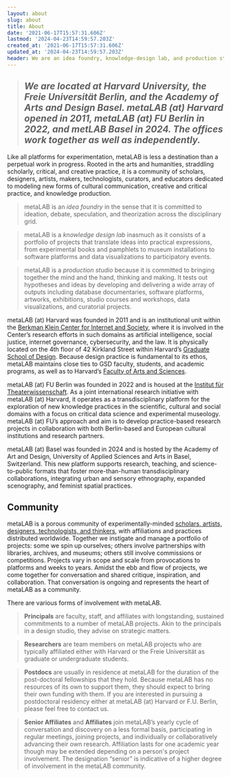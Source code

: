 ```yaml
---
layout: about
slug: about
title: About
date: '2021-06-17T15:57:31.606Z'
lastmod: '2024-04-23T14:59:57.203Z'
created_at: '2021-06-17T15:57:31.606Z'
updated_at: '2024-04-23T14:59:57.203Z'
header: We are an idea foundry, knowledge-design lab, and production studio experimenting in the networked arts and humanities.
---
```

> ## *We are located at Harvard University, the Freie Universität Berlin, and the Academy of Arts and Design Basel. metaLAB (at) Harvard opened in 2011, metaLAB (at) FU Berlin in 2022, and metLAB Basel in 2024. The offices work together as well as independently.*

Like all platforms for experimentation, metaLAB is less a destination than a perpetual work in progress. Rooted in the arts and humanities, straddling scholarly, critical, and creative practice, it is a community of scholars, designers, artists, makers, technologists, curators, and educators dedicated to modeling new forms of cultural communication, creative and critical practice, and knowledge production.

> metaLAB is an *idea foundry* in the sense that it is committed to ideation, debate, speculation, and theorization across the disciplinary grid.
   
> metaLAB is a *knowledge design lab* inasmuch as it consists of a portfolio of projects that translate ideas into practical expressions, from experimental books and pamphlets to museum installations to software platforms and data visualizations to participatory events.
     
> metaLAB is a *production studio* because it is committed to bringing together the mind and the hand, thinking and making. It tests out hypotheses and ideas by developing and delivering a wide array of outputs including database documentaries, software platforms, artworks, exhibitions, studio courses and workshops, data visualizations, and curatorial projects.
    
metaLAB (at) Harvard was founded in 2011 and is an institutional unit within the [Berkman Klein Center for Internet and Society](https://cyber.harvard.edu/), where it is involved in the Center’s research efforts in such domains as artificial intelligence, social justice, internet governance, cybersecurity, and the law. It is physically located on the 4th floor of 42 Kirkland Street within Harvard’s [Graduate School of Design](https://www.gsd.harvard.edu/). Because design practice is fundamental to its ethos, metaLAB maintains close ties to GSD faculty, students, and academic programs, as well as to Harvard’s [Faculty of Arts and Sciences](https://www.fas.harvard.edu/).

metaLAB (at) FU Berlin was founded in 2022 and is housed at the [Institut für Theaterwissenschaft](https://www.geisteswissenschaften.fu-berlin.de/we07/kultur-medien/Kooperationen-und-Partner/index.html). As a joint international research initiative with metaLAB (at) Harvard, it operates as a transdisciplinary platform for the exploration of new knowledge practices in the scientific, cultural and social domains with a focus on critical data science and experimental museology. metaLAB (at) FU’s approach and aim is to develop practice-based research projects in collaboration with both Berlin-based and European cultural institutions and research partners.

metaLAB (at) Basel was founded in 2024 and is hosted by the Academy of Art and Design, University of Applied Sciences and Arts in Basel, Switzerland. This new platform supports research, teaching, and science-to-public formats that foster more-than-human transdisciplinary collaborations, integrating urban and sensory ethnography, expanded scenography, and feminist spatial practices.

## Community
metaLAB is a porous community of experimentally-minded [scholars, artists, designers, technologists, and thinkers](https://mlml.io/members/), with affiliations and practices distributed worldwide. Together we instigate and manage a portfolio of projects: some we spin up ourselves; others involve partnerships with libraries, archives, and museums; others still involve commissions or competitions. Projects vary in scope and scale from provocations to platforms and weeks to years. Amidst the ebb and flow of projects, we come together for conversation and shared critique, inspiration, and collaboration. That conversation is ongoing and represents the heart of metaLAB as a community.

There are various forms of involvement with metaLAB. 
   
> **Principals** are faculty, staff, and affiliates with longstanding, sustained commitments to a number of metaLAB projects. Akin to the principals in a design studio, they advise on strategic matters.
   
> **Researchers** are team members on metaLAB projects who are typically affiliated either with Harvard or the Freie Universität as graduate or undergraduate students.
    
> **Postdocs** are usually in residence at metaLAB for the duration of the post-doctoral fellowships that they hold. Because metaLAB has no resources of its own to support them, they should expect to bring their own funding with them. If you are interested in pursuing a postdoctoral residency either at metaLAB (at) Harvard or F.U. Berlin, please feel free to contact us.
     
> **Senior Affiliates** and **Affiliates** join metaLAB’s yearly cycle of conversation and discovery on a less formal basis, participating in regular meetings, joining projects, and individually or collaboratively advancing their own research. Affiliation lasts for one academic year though may be extended depending on a person's project involvement. The designation “senior” is indicative of a higher degree of involvement in the metaLAB community. 
    